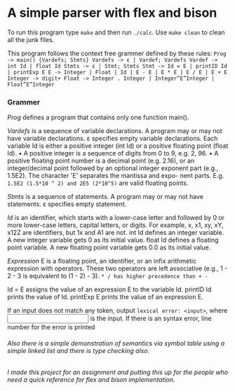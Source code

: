 # A simple parser with flex and bison

To run this program type `make` and then run `./calc`. Use `make clean` to clean all the junk files.

This program follows the context free grammer defined by these rules:
`
Prog -> main() {Vardefs; Stmts} Vardefs -> ε | Vardef; Vardefs
Vardef -> int Id | float Id
Stmts -> ε | Stmt; Stmts
Stmt -> Id = E | printID Id | printExp E
E -> Integer | Float | Id | E - E | E * E | E / E | E + E
Integer -> digit+
Float -> Integer . Integer | Integer”E”Integer | Float”E”Integer
`

### Grammer

*Prog* defines a program that contains only one function main().

*Vardefs* is a sequence of variable declarations. A program may or may not have variable declarations. ε specifies empty variable declarations. Each variable Id is either a positive integer (int Id) or a positive floating point (float Id).
• A positive integer is a sequence of digits from 0 to 9, e.g. 2, 96.
• A positive floating point number is a decimal point (e.g. 2.16), or an integer/decimal point followed
by an optional integer exponent part (e.g., 1.5E2). The character 'E' separates the mantissa and expo- nent parts. E.g. `1.5E2 (1.5*10 ^ 2) and 2E5 (2*10^5)` are valid floating points.

*Stmts* is a sequence of statements. A program may or may not have statements. ε specifies empty statement.

*Id* is an identifier, which starts with a lower-case letter and followed by 0 or more lower-case letters, capital letters, or digits. For example, x, x1, xy, xY, x12Z are identifiers, but 1x and A1 are not. int Id defines an integer variable. A new integer variable gets 0 as its initial value. float Id defines a floating point variable. A new floating point variable gets 0.0 as its initial value.

*Expression* E is a floating point, an identifier, or an infix arithmetic expression with operators. These two operators are left associative (e.g., 1 - 2 - 3 is equivalent to (1 - 2) - 3). `* / has higher precedence than + -`

Id = E assigns the value of an expression E to the variable Id. printID Id prints the value of Id. printExp E prints the value of an expression E.

If an input does not match any token, output `lexical error: <input>`, where <input> is the input.
If there is an syntax error, line number for the error is printed

###### Also there is a simple demonstration of semantics via symbol table using a simple linked list and there is type checking also.

###### I made this project for an assignment and putting this up for the people who need a quick reference for flex and bison implementation.